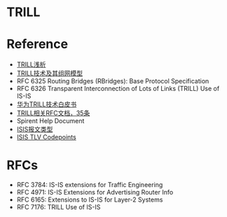 # TRILL

# Reference
  * [TRILL浅析](http://blog.csdn.net/neterpaole/article/details/8510434)
  * [TRILL技术及其组网模型](http://www.valleytalk.org/2013/01/12/h3c-trill%E6%8A%80%E6%9C%AF%E5%8F%8A%E5%85%B6%E7%BB%84%E7%BD%91%E6%A8%A1%E5%9E%8B/)
  * RFC 6325 Routing Bridges (RBridges): Base Protocol Specification
  * RFC 6326 Transparent Interconnection of Lots of Links (TRILL) Use of IS-IS
  * [华为TRILL技术白皮书](https://wenku.baidu.com/view/c8f2419b7cd184254a35357f.html)
  * [TRILL相关RFC文档，35条](https://www.rfc-editor.org/search/rfc_search_detail.php?page=All&title=TRILL&pubstatus[]=Any&pub_date_type=any&sortkey=Number&sorting=ASC)
  * Spirent Help Document
  * [ISIS报文类型](https://blog.csdn.net/qq_38265137/article/details/80438222)
  * [ISIS TLV Codepoints](https://www.iana.org/assignments/isis-tlv-codepoints/isis-tlv-codepoints.xhtml)
  
# RFCs
  * RFC 3784: IS-IS extensions for Traffic Engineering
  * RFC 4971: IS-IS Extensions for Advertising Router Info
  * RFC 6165: Extensions to IS-IS for Layer-2 Systems
  * RFC 7176: TRILL Use of IS-IS
